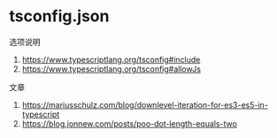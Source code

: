 # tsconfig.json

选项说明

1. https://www.typescriptlang.org/tsconfig#include
1. https://www.typescriptlang.org/tsconfig#allowJs

文章

1. https://mariusschulz.com/blog/downlevel-iteration-for-es3-es5-in-typescript
1. https://blog.jonnew.com/posts/poo-dot-length-equals-two

